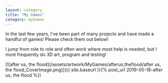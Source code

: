 ```yaml
---
layout: category
title: "My Games"
category: myGames
---
```


In the last few years, I've been part of many projects and have made a handful of games! Please check them out below! 

I jump from role to role and often work where most help is needed, but I most frequently do 3D art, program and testing! 

 [![after us, the flood](/assets/artwork/MyGames/afterus,theflood/after us, the flood_CoverImage.png)]({{ site.baseurl }}{% post_url 2019-05-18-after us, the flood %})